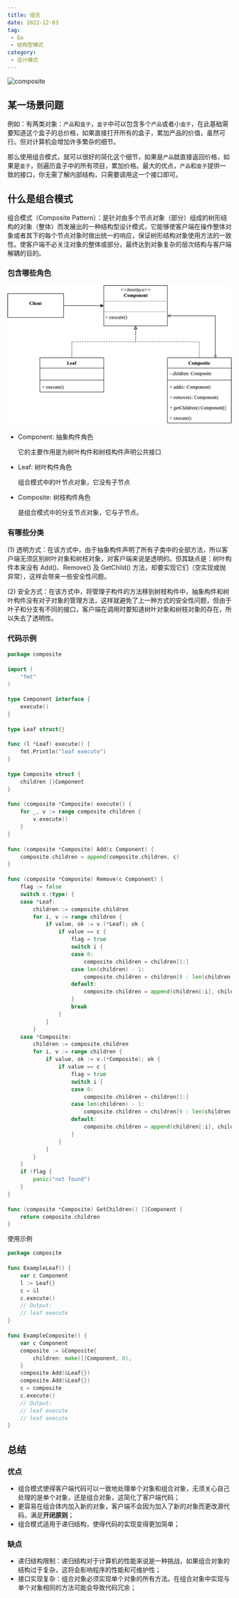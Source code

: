 ```yaml
---
title: 组合
date: 2022-12-03
tag:
 - Go
 - 结构型模式
category:
 - 设计模式
---
```


![composite](https://refactoringguru.cn/images/patterns/content/composite/composite-2x.png)

<!-- more -->

## 某一场景问题

例如：有两类对象：`产品`和`盒子`，`盒子`中可以包含多个`产品`或者小`盒子`，在此基础需要知道这个盒子的总价格，如果直接打开所有的盒子，累加产品的价值，虽然可行。但对计算机会增加许多繁杂的细节。

那么使用组合模式，就可以很好的简化这个细节，如果是`产品`就直接返回价格，如果是`盒子`，则遍历盒子中的所有项目，累加价格。最大的优点，`产品`和`盒子`提供一致的接口，你无需了解内部结构，只需要调用这一个接口即可。

## 什么是组合模式

组合模式（Composite Pattern）：是针对由多个节点对象（部分）组成的树形结构的对象（整体）而发展出的一种结构型设计模式，它能够使客户端在操作整体对象或者其下的每个节点对象时做出统一的响应，保证树形结构对象使用方法的一致性。使客户端不必关注对象的整体或部分，最终达到对象复杂的层次结构与客户端解耦的目的。

### 包含哪些角色

![composite](../images/composite.png)

- Component: 抽象构件角色
  
  它的主要作用是为树叶构件和树枝构件声明公共接口

- Leaf: 树叶构件角色
  
  组合模式中的叶节点对象，它没有子节点

- Composite: 树枝构件角色
  
  是组合模式中的分支节点对象，它与子节点。

### 有哪些分类

(1) 透明方式：在该方式中，由于抽象构件声明了所有子类中的全部方法，所以客户端无须区别树叶对象和树枝对象，对客户端来说是透明的。但其缺点是：树叶构件本来没有 Add()、Remove() 及 GetChild() 方法，却要实现它们（空实现或抛异常），这样会带来一些安全性问题。

(2) 安全方式：在该方式中，将管理子构件的方法移到树枝构件中，抽象构件和树叶构件没有对子对象的管理方法，这样就避免了上一种方式的安全性问题，但由于叶子和分支有不同的接口，客户端在调用时要知道树叶对象和树枝对象的存在，所以失去了透明性。

### 代码示例

```go
package composite

import (
	"fmt"
)

type Component interface {
	execute()
}

type Leaf struct{}

func (l *Leaf) execute() {
	fmt.Println("leaf execute")
}

type Composite struct {
	children []Component
}

func (composite *Composite) execute() {
	for _, v := range composite.children {
		v.execute()
	}
}

func (composite *Composite) Add(c Component) {
	composite.children = append(composite.children, c)
}

func (composite *Composite) Remove(c Component) {
	flag := false
	switch c.(type) {
	case *Leaf:
		children := composite.children
		for i, v := range children {
			if value, ok := v.(*Leaf); ok {
				if value == c {
					flag = true
					switch i {
					case 0:
						composite.children = children[1:]
					case len(children) - 1:
						composite.children = children[0 : len(children)-1]
					default:
						composite.children = append(children[:i], children[i+1:]...)
					}
					break
				}
			}
		}
	case *Composite:
		children := composite.children
		for i, v := range children {
			if value, ok := v.(*Composite); ok {
				if value == c {
					flag = true
					switch i {
					case 0:
						composite.children = children[1:]
					case len(children) - 1:
						composite.children = children[0 : len(children)-1]
					default:
						composite.children = append(children[:i], children[i+1:]...)
					}
				}
			}
		}
	}
	if !flag {
		panic("not found")
	}
}

func (composite *Composite) GetChildren() []Component {
	return composite.children
}
```

使用示例

```go
package composite

func ExampleLeaf() {
	var c Component
	l := Leaf{}
	c = &l
	c.execute()
	// Output:
	// leaf execute
}

func ExampleComposite() {
	var c Component
	composite := &Composite{
		children: make([]Component, 0),
	}
	composite.Add(&Leaf{})
	composite.Add(&Leaf{})
	c = composite
	c.execute()
	// Output:
	// leaf execute
	// leaf execute
}
```

## 总结

### 优点

- 组合模式使得客户端代码可以一致地处理单个对象和组合对象，无须关心自己处理的是单个对象，还是组合对象，这简化了客户端代码；
- 更容易在组合体内加入新的对象，客户端不会因为加入了新的对象而更改源代码，满足**开闭原则**；
- 组合模式适用于递归结构，使得代码的实现变得更加简单；

### 缺点

- 递归结构限制：递归结构对于计算机的性能来说是一种挑战，如果组合对象的结构过于复杂，这将会影响程序的性能和可维护性；
- 接口实现复杂：组合对象必须实现单个对象的所有方法。在组合对象中实现与单个对象相同的方法可能会导致代码冗余；
